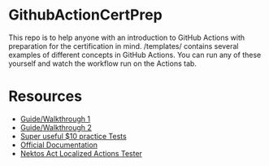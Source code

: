 # GithubActionCertPrep
This repo is to help anyone with an introduction to GitHub Actions with preparation for the certification in mind.
/templates/ contains several examples of different concepts in GitHub Actions. You can run any of these yourself and watch the workflow run on the Actions tab. 



# Resources
- [Guide/Walkthrough 1](https://www.youtube.com/watch?v=Tz7FsunBbfQ&t=10313s&pp=ygUTZ2l0aHViIGFjdGlvbnMgY2VydA%3D%3D)
- [Guide/Walkthrough 2](https://www.youtube.com/watch?v=-hVG9z0fCac&list=PLArH6NjfKsUhvGHrpag7SuPumMzQRhUKY)
- [Super useful $10 practice Tests](https://www.udemy.com/course/github-actions-certification-practice-exam/)
- [Official Documentation](https://docs.github.com/en/actions)
- [Nektos Act Localized Actions Tester](https://github.com/nektos/act)
